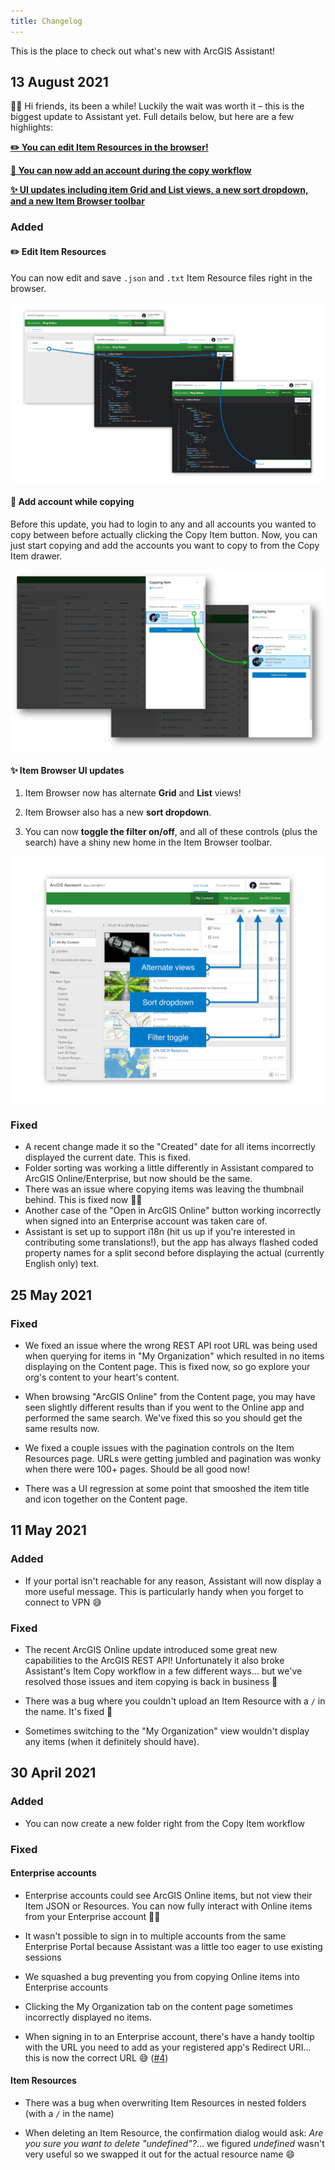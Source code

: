 ```yaml
---
title: Changelog
---
```


<!-- :::note Intent of this page

This page conveys changes made over time to ArcGIS Assistant to end users.

::: -->

This is the place to check out what's new with ArcGIS Assistant!

## 13 August 2021

👋🏼 Hi friends, its been a while! Luckily the wait was worth it – this is the biggest update to Assistant yet. Full details below, but here are a few highlights:

[**✏️ You can edit Item Resources in the browser!**](#edit-item-resources)

[**👤 You can now add an account during the copy workflow**](#add-account-while-copying)

[**✨ UI updates including item Grid and List views, a new sort dropdown, and a new Item Browser toolbar**](#item-browser-ui-updates)

### Added

#### ✏️ Edit Item Resources

You can now edit and save `.json` and `.txt` Item Resource files right in the browser.

![Editing an item resource](./assets/changelog/edit-item-resource.png)

#### 👤 Add account while copying

Before this update, you had to login to any and all accounts you wanted to copy between before actually clicking the Copy Item button. Now, you can just start copying and add the accounts you want to copy to from the Copy Item drawer.

![Adding an account while copying](./assets/changelog/add-account-while-copying.png)

#### ✨ Item Browser UI updates

1. Item Browser now has alternate **Grid** and **List** views!

2. Item Browser also has a new **sort dropdown**.

3. You can now **toggle the filter on/off**, and all of these controls (plus the search) have a shiny new home in the Item Browser toolbar.

![The new Item Browser toolbar](./assets/changelog/item-browser-ui.png)

### Fixed

- A recent change made it so the "Created" date for all items incorrectly displayed the current date. This is fixed.
- Folder sorting was working a little differently in Assistant compared to ArcGIS Online/Enterprise, but now should be the same.
- There was an issue where copying items was leaving the thumbnail behind. This is fixed now 👍🏼
- Another case of the "Open in ArcGIS Online" button working incorrectly when signed into an Enterprise account was taken care of.
- Assistant is set up to support i18n (hit us up if you're interested in contributing some translations!), but the app has always flashed coded property names for a split second before displaying the actual (currently English only) text.

## 25 May 2021

### Fixed

- We fixed an issue where the wrong REST API root URL was being used when querying for items in "My Organization" which resulted in no items displaying on the Content page. This is fixed now, so go explore your org's content to your heart's content.

- When browsing "ArcGIS Online" from the Content page, you may have seen slightly different results than if you went to the Online app and performed the same search. We've fixed this so you should get the same results now.

- We fixed a couple issues with the pagination controls on the Item Resources page. URLs were getting jumbled and pagination was wonky when there were 100+ pages. Should be all good now!

- There was a UI regression at some point that smooshed the item title and icon together on the Content page.

## 11 May 2021

### Added

- If your portal isn't reachable for any reason, Assistant will now display a more useful message. This is particularly handy when you forget to connect to VPN 😅

### Fixed

- The recent ArcGIS Online update introduced some great new capabilities to the ArcGIS REST API! Unfortunately it also broke Assistant's Item Copy workflow in a few different ways... but we've resolved those issues and item copying is back in business 🎉

- There was a bug where you couldn't upload an Item Resource with a `/` in the name. It's fixed 🙂

- Sometimes switching to the "My Organization" view wouldn't display any items (when it definitely should have).

## 30 April 2021

### Added

- You can now create a new folder right from the Copy Item workflow

### Fixed

#### Enterprise accounts

- Enterprise accounts could see ArcGIS Online items, but not view their Item JSON or Resources. You can now fully interact with Online items from your Enterprise account 🕺🏼

- It wasn't possible to sign in to multiple accounts from the same Enterprise Portal because Assistant was a little too eager to use existing sessions

- We squashed a bug preventing you from copying Online items into Enterprise accounts

- Clicking the My Organization tab on the content page sometimes incorrectly displayed no items.

- When signing in to an Enterprise account, there's have a handy tooltip with the URL you need to add as your registered app's Redirect URI... this is now the correct URL 😅 ([#4](https://github.com/EsriPS/arcgis-assistant-feedback/issues/4))

#### Item Resources

- There was a bug when overwriting Item Resources in nested folders (with a `/` in the name)

- When deleting an Item Resource, the confirmation dialog would ask: _Are you sure you want to delete "undefined"?_... we figured _undefined_ wasn't very useful so we swapped it out for the actual resource name 😄
